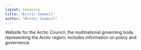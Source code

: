 ```yaml
---
layout: resource
title: "Arctic Council"
author: "Arctic Council"
---
```


Website for the Arctic Council, the multinational governing body representing the Arctic region; includes information on policy and governence.
